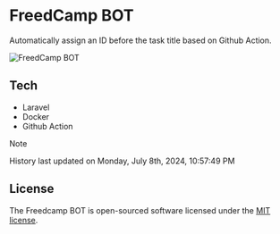 # FreedCamp BOT

Automatically assign an ID before the task title based on Github Action.

![FreedCamp BOT](https://repository-images.githubusercontent.com/737932867/7d34798b-2680-471c-b089-a78a718d3d6a)

## Tech

- Laravel
- Docker
- Github Action

> [!NOTE]  
> History last updated on Monday, July 8th, 2024, 10:57:49 PM

## License

The Freedcamp BOT is open-sourced software licensed under the [MIT license](https://opensource.org/licenses/MIT).
